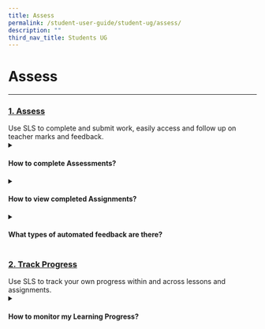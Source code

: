 ```yaml
---
title: Assess
permalink: /student-user-guide/student-ug/assess/
description: ""
third_nav_title: Students UG
---
```

<h1>Assess</h1>
<hr>

<h3><a id="1assess" target="_blank" href="/student-user-guide/assess/index/">1. Assess</a></h3>
Use SLS to complete and submit work, easily access and follow up on teacher marks and feedback.

<details>
  <summary><h4>How to complete Assessments?</h4></summary>
<a target="_blank" href="https://www.notion.so/About-Assessments-New-c4ce19066515478da1119b2d69055ca2">About Assessments (New)</a>
</details>

<details>
  <summary><h4>How to view completed Assignments?</h4></summary>

<ul>
  <li><a target="_blank" href="https://www.notion.so/View-Completed-Assignments-2c69d5ae67804ca8944f4890b274510e">View Completed Assignments</a></li>
  <li><a target="_blank" href="https://www.notion.so/View-Quiz-Results-ed4c69e5f2cf4e9099a77df81375bf5a">View Quiz Results</a></li>
  <li><a target="_blank" href="https://www.notion.so/View-and-Respond-to-Teacher-Comments-62403cdfd10e4807836c0343b37d23b6">View and Respond to Teacher Comments</a></li>
</ul>
</details>
<details>
  <summary><h4>What types of automated feedback are there?</h4></summary>
<ul>
<li><a target="_blank" href="https://www.notion.so/About-Mathematics-Feedback-09ab64766d76452a85ef13b99e8017f9">About Mathematics Feedback</a></li>
<li><a target="_blank" href="https://www.notion.so/Learning-Feedback-Assistant-New-25ae04ceb6d449a58d0d5e366af1d2a6">Learning Feedback Assistant (New)</a></li>
</ul>
</details>	

<h3><a id="track-progress" target="_blank" href="/student-user-guide/track-progress/index/">2. Track Progress</a></h3>
Use SLS to track your own progress within and across lessons and assignments.

<details>
  <summary><h4>How to monitor my Learning Progress?</h4></summary>
<ul>
  <li><a target="_blank" href="https://www.notion.so/About-Learning-Progress-064b10f886834b0a885d19fed641fd5d">About Learning Progress</a></li>
  <li><a target="_blank" href="https://www.notion.so/View-by-Topic-820194b28bb54254ad76d7c3fc6e1fb9">View by Topic</a></li>
  <li><a target="_blank" href="https://www.notion.so/View-by-Month-a6bf5da2fe9a4464b7b01593587ff8e1">View by Month</a></li>
  <li><a target="_blank" href="https://www.notion.so/View-by-Question-55ad50d4e92f413a89e140ae57817e4b">View by Question</a></li>
</ul>
</details>